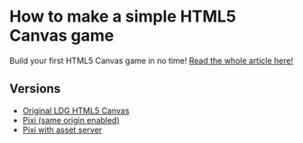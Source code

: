 # How to make a simple HTML5 Canvas game

Build your first HTML5 Canvas game in no time! [Read the whole article here!](http://www.lostdecadegames.com/how-to-make-a-simple-html5-canvas-game/)

## Versions

  * [Original LDG HTML5 Canvas](simple_canvas/)
  * [Pixi (same origin enabled)](pixi/)
  * [Pixi with asset server](pixi_with_server/)

